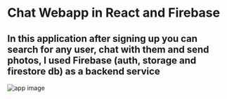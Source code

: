 # Chat Webapp in React and Firebase

## In this application after signing up you can search for any user, chat with them  and send photos, I used Firebase (auth, storage and firestore db) as a backend service

![app image](https://firebasestorage.googleapis.com/v0/b/chat-app-de59a.appspot.com/o/photos%2FScreenshot%20(355).png?alt=media&token=82becd04-721e-40e1-9e49-2137fd3aaf2b)
